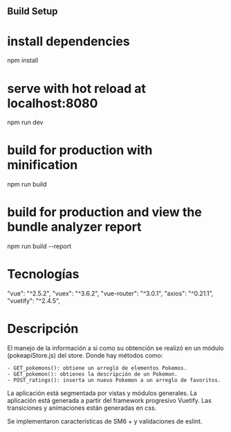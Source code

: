 ## Build Setup

# install dependencies
npm install

# serve with hot reload at localhost:8080
npm run dev

# build for production with minification
npm run build

# build for production and view the bundle analyzer report
npm run build --report

# Tecnologías
"vue": "^2.5.2",
"vuex": "^3.6.2",
"vue-router": "^3.0.1",
"axios": "^0.21.1",
"vuetify": "^2.4.5",

# Descripción
El manejo de la información a si como su obtención se realizó en un módulo (pokeapiStore.js) del store. Donde hay métodos como:

    - GET_pokemons(): obtiene un arregló de elementos Pokemos.
    - GET_pokemon(): obtienes la descripción de un Pokemon.
    - POST_ratings(): inserta un nuevo Pokemon a un arreglo de favoritos.


La aplicación está segmentada por vistas y módulos generales.
La aplicación está generada a partir del framework progresivo Vuetify. Las transiciones y animaciones están generadas en css.

Se implementaron características de SM6 + y validaciones de eslint.


